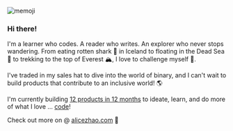 ![memoji](https://user-images.githubusercontent.com/66543449/148670504-0de5b0f7-701e-42df-a404-6fbcaf002f07.png)

### Hi there!

I'm a learner who codes. A reader who writes. An explorer who never stops wandering. From eating rotten shark 🦈 in Iceland to floating in the Dead Sea 🌊 to trekking to the top of Everest 🏔️, I love to challenge myself 💪.

I've traded in my sales hat to dive into the world of binary, and I can't wait to build products that contribute to an inclusive world! 🌎

I'm currently building [12 products in 12 months](https://alicezhao.com/posts/12-products) to ideate, learn, and do more of what I love ... [code](https://github.com/12products)! 

Check out more on @ [alicezhao.com](alicezhao.com) 🌱

<!--
**alicelovescake/alicelovescake** is a ✨ _special_ ✨ repository because its `README.md` (this file) appears on your GitHub profile.

Here are some ideas to get you started:

- 🔭 I’m currently working on ...
- 🌱 I’m currently learning ...
- 👯 I’m looking to collaborate on ...
- 🤔 I’m looking for help with ...
- 💬 Ask me about ...
- 📫 How to reach me: ...
- 😄 Pronouns: ...
- ⚡ Fun fact: ...
-->
